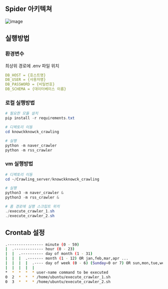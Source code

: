 ## Spider 아키텍쳐
![image](https://github.com/KnowckknowcK/Crawling_server/assets/104684033/e35190ff-94b8-4c5a-bbe8-02b57f0441a9)


## 실행방법

### 환경변수
최상위 경로에 .env 파일 위치
```yaml
DB_HOST = {호스트명}
DB_USER = {사용자명}
DB_PASSWORD = {비밀번호}
DB_SCHEMA = {데이터베이스 이름}
```

### 로컬 실행방법
```powershell
# 필요한 모듈 설치
pip install -r requirements.txt

# 디렉토리 이동
cd knowckknowck_crawling

# 실행
python -m naver_crawler
python -m rss_crawler
```

### vm 실행방법
```powershell
# 디렉토리 이동
cd ~/Crawling_server/knowckknowck_crawling

# 실행
python3 -m naver_crawler &
python3 -m rss_crawler &
```
```powershell
# 홈 경로에 실행 스크립트 위치
./execute_crawler_1.sh
./execute_crawler_2.sh
```

## Crontab 설정
```bash
.---------------- minute (0 - 59)
|  .------------- hour (0 - 23)
|  |  .---------- day of month (1 - 31)
|  |  |  .------- month (1 - 12) OR jan,feb,mar,apr ...
|  |  |  |  .---- day of week (0 - 6) (Sunday=0 or 7) OR sun,mon,tue,wed,thu,fri,sat
|  |  |  |  |
*  *  *  *  * user-name command to be executed
0  2  *  *  * /home/ubuntu/execute_crawler_1.sh
0  3  *  *  * /home/ubuntu/execute_crawler_2.sh
```
